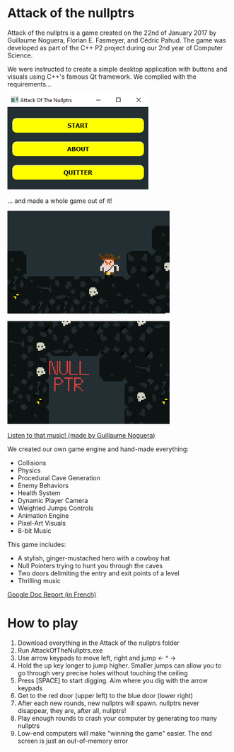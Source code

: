 # Attack of the nullptrs

Attack of the nullptrs is a game created on the 22nd of January 2017 by Guillaume Noguera, Florian E. Fasmeyer, and Cédric Pahud. The game was developed as part of the C++ P2 project during our 2nd year of Computer Science.

We were instructed to create a simple desktop application with buttons and visuals using C++'s famous Qt framework. We complied with the requirements...

![A few buttons to justify our Qt project.](https://github.com/FlorianFasmeyer/Attack-of-the-nullptrs/blob/main/imgs/buttons.png)

... and made a whole game out of it!

![A picture of our ginger hero. Showcases weighted jumps and animations.](https://github.com/FlorianFasmeyer/Attack-of-the-nullptrs/blob/main/imgs/ginger-hero.gif)

![Picture of a nasty Nullptr intended on eating you](https://github.com/FlorianFasmeyer/Attack-of-the-nullptrs/blob/main/imgs/nullptr.gif)

[Listen to that music! (made by Guillaume Noguera)](https://github.com/FlorianFasmeyer/Attack-of-the-nullptrs/blob/main/pouletjetemetslefeu.mp3)

We created our own game engine and hand-made everything:

* Collisions
* Physics
* Procedural Cave Generation
* Enemy Behaviors
* Health System
* Dynamic Player Camera
* Weighted Jumps Controls
* Animation Engine
* Pixel-Art Visuals
* 8-bit Music

This game includes:

* A stylish, ginger-mustached hero with a cowboy hat
* Null Pointers trying to hunt you through the caves
* Two doors delimiting the entry and exit points of a level
* Thrilling music

[Google Doc Report (in French)](https://docs.google.com/document/d/1VTcLV2P8HV6U8FLeqMVOvjNYdaXF8jmdN7vjtiWAbsg/edit?usp=sharing)

# How to play
1. Download everything in the Attack of the nullptrs folder
2. Run AttackOfTheNullptrs.exe
3. Use arrow keypads to move left, right and jump <- ^ ->
4. Hold the up key longer to jump higher. Smaller jumps can allow you to go through very precise holes without touching the ceiling
5. Press [SPACE] to start digging. Aim where you dig with the arrow keypads
6. Get to the red door (upper left) to the blue door (lower right)
7. After each new rounds, new nullptrs will spawn. nullptrs never disappear, they are, after all, nullptrs!
8. Play enough rounds to crash your computer by generating too many nullptrs
9. Low-end computers will make "winning the game" easier. The end screen is just an out-of-memory error
